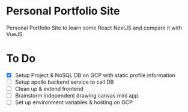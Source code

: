 # Personal Portfolio Site
Personal Portfolio Site to learn some React NextJS and compare it with VueJS.

# To Do
- [x] Setup Project & NoSQL DB on GCP with static profile information
- [ ] Setup apollo backend service to call DB
- [ ] Clean up & extend frontend
- [ ] Brainstorm independent drawing canvas mini app.
- [ ] Set up environment variables & hosting on GCP